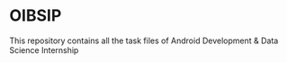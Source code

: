 # OIBSIP
This repository contains all the task files of Android Development &amp; Data Science Internship 
